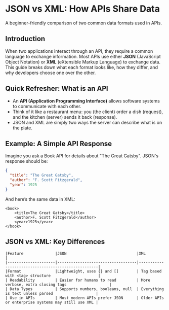 # JSON vs XML: How APIs Share Data
A beginner-friendly comparison of two common data formats used in APIs.

## Introduction
When two applications interact through an API, they require a common language to exchange information. Most APIs use either **JSON** (JavaScript Object Notation) or **XML** (eXtensible Markup Language) to exchange data. 
This guide breaks down what each format looks like, how they differ, and why developers choose one over the other. 

## Quick Refresher: What is an API 
- An **API (Application Programming Interface)** allows software systems to communicate with each other.  
- Think of it like a restaurant menu: you (the client) order a dish (request), and the kitchen (server) sends it back (response).  
- JSON and XML are simply two ways the server can describe what is on the plate.
## Example: A Simple API Response 
Imagine you ask a Book API for details about "The Great Gatsby". 
JSON's response should be:

```json
{
  "title": "The Great Gatsby",
  "author": "F. Scott Fitzgerald",
  "year": 1925
}
```
And here’s the same data in XML:
```
<book>
    <title>The Great Gatsby</title>
    <author>F. Scott Fitzgerald</author>
    <year>1925</year>
</book>
```
## JSON vs XML: Key Differences
```
|Feature              |JSON                               |XML                                                 |
|---------------------|-----------------------------------|----------------------------------------------------|
|Format               |Lightweight, uses {} and []        | Tag based with <tag> structure                     |
| Readability         | Easier for humans to read         | More verbose, extra closing tags                   |
| Data Types          | Supports numbers, booleans, null  | Everything is text unless parsed                   |
| Use in APIs         | Most modern APIs prefer JSON      | Older APIs or enterprise systems may still use XML |

